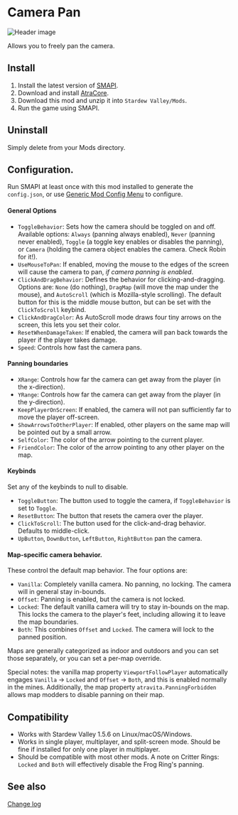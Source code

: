 Camera Pan
===========================
![Header image](docs/camera.gif)

Allows you to freely pan the camera.

## Install

1. Install the latest version of [SMAPI](https://smapi.io).
2. Download and install [AtraCore](https://www.nexusmods.com/stardewvalley/mods/12932).
2. Download this mod and unzip it into `Stardew Valley/Mods`.
3. Run the game using SMAPI.

## Uninstall
Simply delete from your Mods directory.

## Configuration.
Run SMAPI at least once with this mod installed to generate the `config.json`, or use [Generic Mod Config Menu](https://www.nexusmods.com/stardewvalley/mods/5098) to configure.

#### General Options
* `ToggleBehavior`: Sets how the camera should be toggled on and off. Available options: `Always` (panning always enabled), `Never` (panning never enabled), `Toggle` (a toggle key enables or disables the panning), or `Camera` (holding the camera object enables the camera. Check Robin for it!).
* `UseMouseToPan`: If enabled, moving the mouse to the edges of the screen will cause the camera to pan, *if camera panning is enabled*.
* `ClickAndDragBehavior`: Defines the behavior for clicking-and-dragging. Options are: `None` (do nothing), `DragMap` (will move the map under the mouse), and `AutoScroll` (which is Mozilla-style scrolling). The default button for this is the middle mouse button, but can be set with the `ClickToScroll` keybind.
* `ClickAndDragColor`: As AutoScroll mode draws four tiny arrows on the screen, this lets you set their color.
* `ResetWhenDamageTaken`: If enabled, the camera will pan back towards the player if the player takes damage.
* `Speed`: Controls how fast the camera pans.

#### Panning boundaries
* `XRange`: Controls how far the camera can get away from the player (in the x-direction).
* `YRange`: Controls how far the camera can get away from the player (in the y-direction).
* `KeepPlayerOnScreen`: If enabled, the camera will not pan sufficiently far to move the player off-screen.
* `ShowArrowsToOtherPlayer`: If enabled, other players on the same map will be pointed out by a small arrow.
* `SelfColor`: The color of the arrow pointing to the current player.
* `FriendColor`: The color of the arrow pointing to any other player on the map.

#### Keybinds
Set any of the keybinds to null to disable.

* `ToggleButton`: The button used to toggle the camera, if `ToggleBehavior` is set to `Toggle`.
* `ResetButton`: The button that resets the camera over the player.
* `ClickToScroll`: The button used for the click-and-drag behavior. Defaults to middle-click.
* `UpButton`, `DownButton`, `LeftButton`, `RightButton` pan the camera.

#### Map-specific camera behavior.
These control the default map behavior. The four options are:

* `Vanilla`: Completely vanilla camera. No panning, no locking. The camera will in general stay in-bounds.
* `Offset`: Panning is enabled, but the camera is not locked.
* `Locked`: The default vanilla camera will try to stay in-bounds on the map. This locks the camera to the player's feet, including allowing it to leave the map boundaries.
* `Both`: This combines `Offset` and `Locked`. The camera will lock to the panned position.

Maps are generally categorized as indoor and outdoors and you can set those separately, or you can set a per-map override.

Special notes: the vanilla map property `ViewportFollowPlayer` automatically engages `Vanilla` -> `Locked` and `Offset` -> `Both`, and this is enabled normally in the mines. Additionally, the map property `atravita.PanningForbidden` allows map modders to disable panning on their map.

## Compatibility

* Works with Stardew Valley 1.5.6 on Linux/macOS/Windows.
* Works in single player, multiplayer, and split-screen mode. Should be fine if installed for only one player in multiplayer.
* Should be compatible with most other mods. A note on Critter Rings: `Locked` and `Both` will effectively disable the Frog Ring's panning.

## See also

[Change log](docs/changelog.md)

